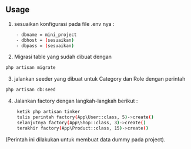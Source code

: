 ## Usage

1. sesuaikan konfigurasi pada file .env nya :
```bash
    - dbname = mini_project
    - dbhost = (sesuaikan)
    - dbpass = (sesuaikan)
```
2. Migrasi table yang sudah dibuat dengan 
```bash
php artisan migrate
```
3. jalankan seeder yang dibuat untuk Category dan Role dengan perintah 
```bash
php artisan db:seed
```
4. Jalankan factory dengan langkah-langkah berikut :
    ```bash
     ketik php artisan tinker
     tulis perintah factory(App\User::class, 5)->create()
     selanjutnya factory(App\Shop::class, 3)->create()
     terakhir factory(App\Product::class, 15)->create()
   ```
(Perintah ini dilakukan untuk membuat data dummy pada project).
